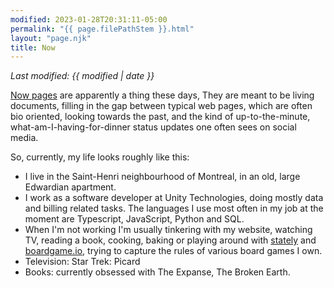 ```yaml
---
modified: 2023-01-28T20:31:11-05:00
permalink: "{{ page.filePathStem }}.html"
layout: "page.njk"
title: Now
---
```


*Last modified: {{ modified | date }}*

[Now pages][1] are apparently a thing these days, They are meant to be living
documents, filling in the gap between typical web pages, which are often bio
oriented, looking towards the past, and the kind of up-to-the-minute,
what-am-I-having-for-dinner status updates one often sees on social media.

So, currently, my life looks roughly like this:

 * I live in the Saint-Henri neighbourhood of Montreal, in an old, large
   Edwardian apartment.
 * I work as a software developer at Unity Technologies, doing mostly data
   and billing related tasks.  The languages I use most often in my job at
   the moment are Typescript, JavaScript, Python and SQL.
 * When I'm not working I'm usually tinkering with my website, watching TV,
   reading a book, cooking, baking or playing around with [stately][3] and
   [boardgame.io][2], trying to capture the rules of various board games I
   own.
 * Television: Star Trek: Picard
 * Books: currently obsessed with The Expanse, The Broken Earth.

[1]: https://indieweb.org/Now
[2]: https://boardgame.io/
[3]: https://stately.ai/
